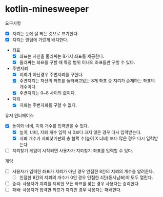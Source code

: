 # kotlin-minesweeper

요구사항

- [X] 지뢰는 눈에 잘 띄는 것으로 표기한다.
- [X] 지뢰는 랜덤에 가깝게 배치한다.
- 좌표
  - [X] 좌표는 자신을 둘러싸는 8가지 좌표를 제공한다.
  - [X] 둘러싸는 좌표를 구할 때 특정 범위 이내의 좌표들만 구할 수 있다.
- 주변지뢰
  - [X] 지뢰가 아닌경우 주변지뢰를 구한다.
  - [X] 주변지뢰는 자신의 좌표를 둘러싸고있는 8개 좌표 중 지뢰가 존재하는 좌표의 개수이다.
  - [X] 주변지뢰는 0~8 사이의 값이다.
- 지뢰
  - [X] 지뢰는 주변지뢰를 구할 수 없다.

유저 인터페이스
- [X] 높이와 너비, 지뢰 개수를 입력받을 수 있다.
  - [X] 높이, 너비, 지뢰 개수 입력 시 0보다 크지 않은 경우 다시 입력받는다.
  - [X] 지뢰 개수가 지뢰찾기판의 총 블럭 수(높이 X 너비) 보다 많은 경우 다시 입력받는다.
- [ ] 지뢰찾기 게임이 시작되면 사용자가 지뢰찾기 좌표를 입력할 수 있다.

게임
- [ ] 사용자가 입력한 좌표가 지뢰가 아닌 경우 인접한 8칸의 지뢰의 개수를 알려준다.
  - [ ] 인접한 8칸의 지뢰의 개수가 0인 경우 인접한 4칸(동서남북)이 모두 열린다.
- [ ] 승리: 사용자가 지뢰를 제외한 모든 좌표를 찾는 경우 사용자는 승리한다.
- [ ] 패배: 사용자가 입력한 좌표가 지뢰인 경우 사용자는 패배한다.
